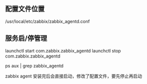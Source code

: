 ## 配置文件位置

/usr/local/etc/zabbix/zabbix_agentd.conf

## 服务启/停管理

launchctl start com.zabbix.zabbix_agentd
launchctl stop com.zabbix.zabbix_agentd

ps aux | grep zabbix_agentd

zabbix agent 安装完后会直接启动，修改了配置文件，要先停止再启动
